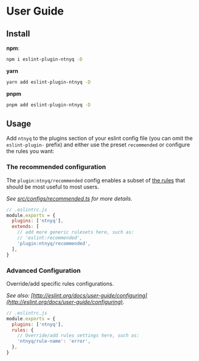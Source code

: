 # User Guide

## Install

**npm**:

```bash
npm i eslint-plugin-ntnyq -D
```

**yarn**

```bash
yarn add eslint-plugin-ntnyq -D
```

**pnpm**

```bash
pnpm add eslint-plugin-ntnyq -D
```

## Usage

Add `ntnyq` to the plugins section of your eslint config file (you can omit the `eslint-plugin-` prefix)
and either use the preset `recommended` or configure the rules you want:

### The recommended configuration

The `plugin:ntnyq/recommended` config enables a subset of [the rules](/rules/) that should be most useful to most users.

_See [src/configs/recommended.ts](https://github.com/ntnyq/eslint-plugin-ntnyq/blob/main/src/configs/recommended.ts) for more details._

```js
// .eslintrc.js
module.exports = {
  plugins: ['ntnyq'],
  extends: [
    // add more generic rulesets here, such as:
    // 'eslint:recommended',
    'plugin:ntnyq/recommended',
  ],
}
```

### Advanced Configuration

Override/add specific rules configurations.

_See also: [http://eslint.org/docs/user-guide/configuring](http://eslint.org/docs/user-guide/configuring)_.

```js
// .eslintrc.js
module.exports = {
  plugins: ['ntnyq'],
  rules: {
    // Override/add rules settings here, such as:
    'ntnyq/rule-name': 'error',
  },
}
```
